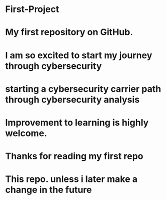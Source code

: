# First-Project
# My first repository on GitHub.
# I am so excited to start my journey through cybersecurity
# starting a cybersecurity carrier path through cybersecurity analysis 
# Improvement to learning is highly welcome.
# Thanks for reading my first repo
# This repo. unless i later make a change in the future 
